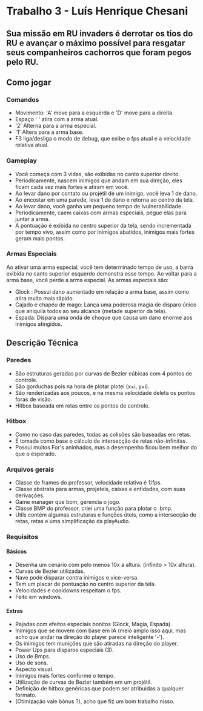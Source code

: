 # Trabalho 3 - Luís Henrique Chesani
## Sua missão em RU invaders é derrotar os tios do RU e avançar o máximo possível para resgatar seus companheiros cachorros que foram pegos pelo RU.

## Como jogar

### Comandos
  - Movimento: 'A' move para a esquerda e 'D' move para a direita.
  - Espaço ' ' atira com a arma atual.
  - '2' Alterna para a arma especial.
  - '1' Altera para a arma base.
  - F3 liga/desliga o modo de debug, que exibe o fps atual e a velocidade relativa atual.
 
 ### Gameplay
  - Você começa com 3 vidas, são exibidas no canto superior direito.
  - Periodicamente, nascem inimigos que andam em sua direção, eles ficam cada vez mais fortes e atiram em você.
  - Ao levar dano por contato ou projétil de um inimigo, você leva 1 de dano.
  - Ao encostar em uma parede, leva 1 de dano e retorna ao centro da tela.
  - Ao levar dano, você ganha um pequeno tempo de ivulnerabilidade.
  - Periodicamente, caem caixas com armas especiais, pegue elas para juntar a arma.
  - A pontuação é exibida no centro superior da tela, sendo incrementada por tempo vivo, assim como por inimigos abatidos, inimigos mais fortes geram mais pontos.

### Armas Especiais
Ao ativar uma arma especial, você tem determinado tempo de uso, a barra exibida no canto superior esquerdo demonstra esse tempo.
Ao voltar para a arma base, você perde a arma especial.
As armas especiais são:

- Glock : Possui dano aumentado em relação a arma base, assim como atira muito mais rápido.
- Cajado e chapéu de mago: Lança uma poderosa magia de disparo único que aniquila todos ao seu alcance (metade superior da tela).
- Espada: Dispara uma onda de choque que causa um dano enorme aos inimigos atingidos.


## Descrição Técnica

### Paredes
- São estruturas geradas por curvas de Bezier cúbicas com 4 pontos de controle.
- São gorduchas pois na hora de plotar plotei (x+i, y+i).
- São renderizadas aos poucos, e na mesma velocidade deleta os pontos foras de visão.
- Hitbox baseada em retas entre os pontos de controle.

### Hitbox
- Como no caso das paredes, todas as colisões são baseadas em retas.
- É tomada como base o cálculo de intersecção de retas não-infinitas.
- Possui muitos For's aninhados, mas o desempenho ficou bem melhor do que o esperado.

### Arquivos gerais
- Classe de frames do professor, velocidade relativa é 1/fps.
- Classe abstrata para armas, projeteis, caixas e entidades, com suas derivações.
- Game manager que bom, gerencia o jogo.
- Classe BMP do professor, criei uma função para plotar o .bmp.
- Utils contém algumas estruturas e funções úteis, como a intersecção de retas, retas e uma simplificação da playAudio.



### Requisitos

#### Básicos
- Desenha um cenário com pelo menos 10x a altura. (infinito > 10x altura).
- Curvas de Bezier utilizadas.
- Nave pode disparar contra inimigos e vice-versa.
- Tem um placar de pontuação no centro superior da tela.
- Velocidades e cooldowns respeitam o fps.
- Feito em windows.

#### Extras
- Rajadas com efeitos especiais bonitos (Glock, Magia, Espada).
- Inimigos que se movem com base em IA (meio amplo isso aqui, mas acho que andar na direção do player parece inteligente '-').
- Os inimigos tem munições que são atiradas na direção do player.
- Power Ups para disparos especiais (3).
- Uso de Bmps.
- Uso de sons.
- Aspecto visual.
- Inimigos mais fortes conforme o tempo.
- Utilização de curvas de Bezier também em um projétil.
- Definição de hitbox genéricas que podem ser atribuidas a qualquer formato.
- (Otimização vale bônus ?), acho que fiz um bom trabalho nisso.

